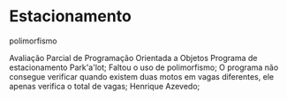 # Estacionamento
polimorfismo

Avaliação Parcial de Programação Orientada a Objetos
Programa de estacionamento Park'a'lot;
Faltou o uso de polimorfismo;
O programa não consegue verificar quando existem duas motos em vagas diferentes, ele apenas verifica o total de vagas;
Henrique Azevedo;

